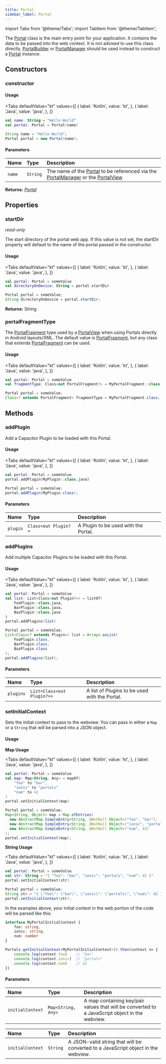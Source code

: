 ```yaml
---
title: Portal
sidebar_label: Portal
---
```


import Tabs from '@theme/Tabs';
import TabItem from '@theme/TabItem';

The [Portal](./portal) class is the main entry point for your application. It contains the data to be passed into the web context. It is not advised to use this class directly. [PortalBuilder](./portal-builder) or [PortalManager](./portal-manager) should be used instead to construct a [Portal](./portal) instance.

## Constructors

### constructor

#### Usage 

<Tabs 
    defaultValue="kt" 
    values={[
        { label: 'Kotlin', value: 'kt', },
        { label: 'Java', value: 'java', },
    ]}
>
<TabItem value="kt">

```kotlin
val name: String = "Hello World"
val portal: Portal = Portal(name)
``` 

</TabItem>
<TabItem value="java">

```java
String name = "Hello World";
Portal portal = new Portal(name);
``` 

</TabItem>
</Tabs>

#### Parameters

Name | Type | Description
:------ | :------ | :------ 
`name` | `String` | The name of the [Portal](./portal) to be referenced via the [PortalManager](./portal-manager) or the [PortalView](./portal-view)

**Returns:** <span class="return-code">[*Portal*](./portal)</span>

## Properties

### startDir
_read-only_

The start directory of the portal web app. If this value is not set, the startDir property will default to the name of the portal passed in the constructor.

#### Usage 

<Tabs 
    defaultValue="kt" 
    values={[
        { label: 'Kotlin', value: 'kt', },
        { label: 'Java', value: 'java', },
    ]}
>
<TabItem value="kt">

```kotlin
val portal: Portal = someValue
val directoryOnDevice: String = portal.startDir
``` 

</TabItem>
<TabItem value="java">

```java
Portal portal = someValue;
String directoryOnDevice = portal.startDir;
``` 

</TabItem>
</Tabs>

**Returns:** <span class="return-code">String</span>

### portalFragmentType
The [PortalFragment](./portal-fragment) type used by a [PortalView](./portal-view) when using Portals directly in Android layouts/XML. The default value is [PortalFragment](./portal-fragment), but any class that extends [PortalFragment](./portal-fragment) can be used.

#### Usage 

<Tabs 
    defaultValue="kt" 
    values={[
        { label: 'Kotlin', value: 'kt', },
        { label: 'Java', value: 'java', },
    ]}
>
<TabItem value="kt">

```kotlin
val portal: Portal = someValue
val fragmentType: Class<out PortalFragment?> = MyPortalFragment::class.java
``` 

</TabItem>
<TabItem value="java">

```java
Portal portal = someValue;
Class<? extends PortalFragment> fragmentType = MyPortalFragment.class;
``` 

</TabItem>
</Tabs>

## Methods

### addPlugin

Add a Capacitor Plugin to be loaded with this Portal.

#### Usage 

<Tabs 
    defaultValue="kt" 
    values={[
        { label: 'Kotlin', value: 'kt', },
        { label: 'Java', value: 'java', },
    ]}
>
<TabItem value="kt">

```kotlin
val portal: Portal = someValue
portal.addPlugin(MyPlugin::class.java)
```

</TabItem>
<TabItem value="java">

```java
Portal portal = someValue;
portal.addPlugin(MyPlugin.class);
``` 

</TabItem>
</Tabs>

#### Parameters

Name | Type | Description
:------ | :------ | :------
`plugin` | `Class<out Plugin?>` | A Plugin to be used with the Portal.

### addPlugins

Add multiple Capacitor Plugins to be loaded with this Portal.

#### Usage 

<Tabs 
    defaultValue="kt" 
    values={[
        { label: 'Kotlin', value: 'kt', },
        { label: 'Java', value: 'java', },
    ]}
>
<TabItem value="kt">

```kotlin
val portal: Portal = someValue
val list: List<Class<out Plugin?>> = listOf(
    FooPlugin::class.java,
    BarPlugin::class.java,
    BazPlugin::class.java
)
portal.addPlugins(list)
``` 

</TabItem>
<TabItem value="java">

```java
Portal portal = someValue;
List<Class<? extends Plugin>> list = Arrays.asList(
    FooPlugin.class,
    BarPlugin.class,
    BazPlugin.class
);
portal.addPlugins(list);
``` 

</TabItem>
</Tabs>

#### Parameters

Name | Type | Description
:------ | :------ | :------
`plugins` | `List<Class<out Plugin?>>` | A list of Plugins to be used with the Portal.

### setInitialContext

Sets the initial context to pass to the webview. You can pass in either a `Map` or a `String` that will be parsed into a JSON object.

#### Usage 

**Map Usage**

<Tabs 
    defaultValue="kt" 
    values={[
        { label: 'Kotlin', value: 'kt', },
        { label: 'Java', value: 'java', },
    ]}
>
<TabItem value="kt">

```kotlin
val portal: Portal = someValue
val map: Map<String, Any> = mapOf(
    "foo" to "bar", 
    "ionic" to "portals"
    "num" to 42
)
portal.setInitialContext(map)
``` 

</TabItem>
<TabItem value="java">

```java
Portal portal = someValue;
Map<String, Object> map = Map.ofEntries(
  new AbstractMap.SimpleEntry<String, @NotNull Object>("foo", "bar"),
  new AbstractMap.SimpleEntry<String, @NotNull Object>("ionic", "portals"),
  new AbstractMap.SimpleEntry<String, @NotNull Object>("num", 42)
);
portal.setInitialContext(map);
``` 

</TabItem>
</Tabs>

**String Usage**

<Tabs 
    defaultValue="kt" 
    values={[
        { label: 'Kotlin', value: 'kt', },
        { label: 'Java', value: 'java', },
    ]}
>
<TabItem value="kt">

```kotlin
val portal: Portal = someValue
val str: String = '{ "foo": "bar", "ionic": "portals", "num": 42 }'
portal.setInitialContext(str)
``` 

</TabItem>
<TabItem value="java">

```java
Portal portal = someValue;
String str = "{ \"foo\": \"bar\", \"ionic\": \"portals\", \"num\": 42 }";
portal.setInitialContext(str);
``` 

</TabItem>
</Tabs>

In the examples above, your initial context in the web portion of the code will be parsed like this:

```typescript
interface MyPortalInitialContext {
    foo: string,
    ionic: string,
    num: number
}

Portals.getInitialContext<MyPortalInitialContext>().then(context => {
    console.log(context.foo)    // "bar"
    console.log(context.ionic)  // "portals"
    console.log(context.num)    // 42
})
```

#### Parameters

Name | Type | Description
:------ | :------ | :------
`initialContext` | `Map<String, Any>` | A map containing key/pair values that will be converted to a JavaScript object in the webview.

Name | Type | Description
:------ | :------ | :------
`initialContext` | `String` | A JSON-valid string that will be converted to a JavaScript object in the webview.
